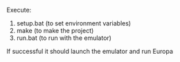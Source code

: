 Execute:
1. setup.bat (to set environment variables)
2. make (to make the project)
3. run.bat (to run with the emulator)

If successful it should launch the emulator and run Europa